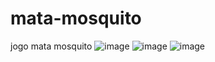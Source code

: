 # mata-mosquito
jogo mata mosquito
![image](https://user-images.githubusercontent.com/73638807/198857591-2d35fd20-5abf-4d36-b127-43d38da5a5ad.png)
![image](https://user-images.githubusercontent.com/73638807/198857600-f1df61de-ef72-4974-9284-b4f8d55e5c64.png)
![image](https://user-images.githubusercontent.com/73638807/198857598-8194ee6f-dd5e-4138-b905-adf4001d23f2.png)
